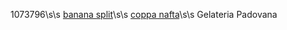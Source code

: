 1073796\s\s
[banana split](banana_split.md)\s\s
[coppa nafta](coppa_nafta.md)\s\s
Gelateria Padovana
